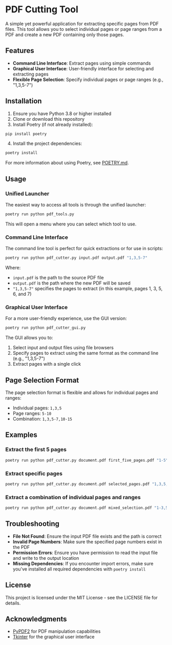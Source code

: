 # PDF Cutting Tool

A simple yet powerful application for extracting specific pages from PDF files. This tool allows you to select individual pages or page ranges from a PDF and create a new PDF containing only those pages.

## Features

- **Command Line Interface**: Extract pages using simple commands
- **Graphical User Interface**: User-friendly interface for selecting and extracting pages
- **Flexible Page Selection**: Specify individual pages or page ranges (e.g., "1,3,5-7")

## Installation

1. Ensure you have Python 3.8 or higher installed
2. Clone or download this repository
3. Install Poetry (if not already installed):

```bash
pip install poetry
```

4. Install the project dependencies:

```bash
poetry install
```

For more information about using Poetry, see [POETRY.md](POETRY.md).

## Usage

### Unified Launcher

The easiest way to access all tools is through the unified launcher:

```bash
poetry run python pdf_tools.py
```

This will open a menu where you can select which tool to use.

### Command Line Interface

The command line tool is perfect for quick extractions or for use in scripts:

```bash
poetry run python pdf_cutter.py input.pdf output.pdf "1,3,5-7"
```

Where:
- `input.pdf` is the path to the source PDF file
- `output.pdf` is the path where the new PDF will be saved
- `"1,3,5-7"` specifies the pages to extract (in this example, pages 1, 3, 5, 6, and 7)

### Graphical User Interface

For a more user-friendly experience, use the GUI version:

```bash
poetry run python pdf_cutter_gui.py
```

The GUI allows you to:
1. Select input and output files using file browsers
2. Specify pages to extract using the same format as the command line (e.g., "1,3,5-7")
3. Extract pages with a single click

## Page Selection Format

The page selection format is flexible and allows for individual pages and ranges:

- Individual pages: `1,3,5`
- Page ranges: `5-10`
- Combination: `1,3,5-7,10-15`

## Examples

### Extract the first 5 pages

```bash
poetry run python pdf_cutter.py document.pdf first_five_pages.pdf "1-5"
```

### Extract specific pages

```bash
poetry run python pdf_cutter.py document.pdf selected_pages.pdf "1,3,5,7,9"
```

### Extract a combination of individual pages and ranges

```bash
poetry run python pdf_cutter.py document.pdf mixed_selection.pdf "1-3,5,7-9"
```

## Troubleshooting

- **File Not Found**: Ensure the input PDF file exists and the path is correct
- **Invalid Page Numbers**: Make sure the specified page numbers exist in the PDF
- **Permission Errors**: Ensure you have permission to read the input file and write to the output location
- **Missing Dependencies**: If you encounter import errors, make sure you've installed all required dependencies with `poetry install`

## License

This project is licensed under the MIT License - see the LICENSE file for details.

## Acknowledgments

- [PyPDF2](https://github.com/py-pdf/PyPDF2) for PDF manipulation capabilities
- [Tkinter](https://docs.python.org/3/library/tkinter.html) for the graphical user interface